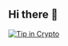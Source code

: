 ## Hi there 👋
[![Tip in Crypto](https://7326a4b7-3268-4a75-9001-f3cfcfddfba9-00-rctxqey0ksew.spock.replit.dev/badge.svg)](https://7326a4b7-3268-4a75-9001-f3cfcfddfba9-00-rctxqey0ksew.spock.replit.dev/xR0am)
<!--
**xR0am/xR0am** is a ✨ _special_ ✨ repository because its `README.md` (this file) appears on your GitHub profile.

Here are some ideas to get you started:

- 🔭 I’m currently working on ...
- 🌱 I’m currently learning ...
- 👯 I’m looking to collaborate on ...
- 🤔 I’m looking for help with ...
- 💬 Ask me about ...
- 📫 How to reach me: ...
- 😄 Pronouns: ...
- ⚡ Fun fact: ...
-->
